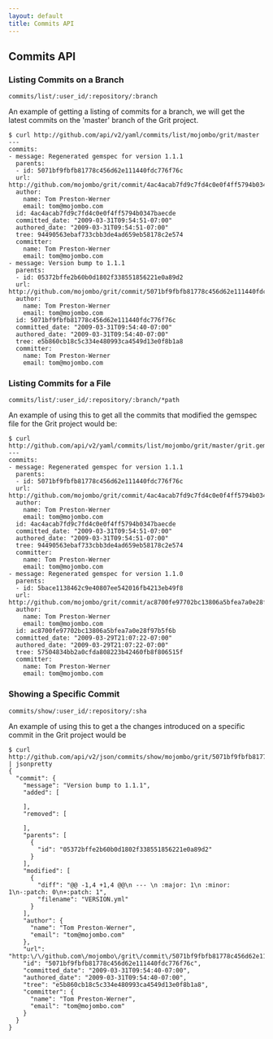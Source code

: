 ```yaml
---
layout: default
title: Commits API
---
```


## Commits API ##

### Listing Commits on a Branch ###

	commits/list/:user_id/:repository/:branch

An example of getting a listing of commits for a branch, we will get the latest commits on the 'master' branch of the Grit project.

	$ curl http://github.com/api/v2/yaml/commits/list/mojombo/grit/master
	---
	commits:
	- message: Regenerated gemspec for version 1.1.1
	  parents:
	  - id: 5071bf9fbfb81778c456d62e111440fdc776f76c
	  url: http://github.com/mojombo/grit/commit/4ac4acab7fd9c7fd4c0e0f4ff5794b0347baecde
	  author:
	    name: Tom Preston-Werner
	    email: tom@mojombo.com
	  id: 4ac4acab7fd9c7fd4c0e0f4ff5794b0347baecde
	  committed_date: "2009-03-31T09:54:51-07:00"
	  authored_date: "2009-03-31T09:54:51-07:00"
	  tree: 94490563ebaf733cbb3de4ad659eb58178c2e574
	  committer:
	    name: Tom Preston-Werner
	    email: tom@mojombo.com
	- message: Version bump to 1.1.1
	  parents:
	  - id: 05372bffe2b60b0d1802f338551856221e0a89d2
	  url: http://github.com/mojombo/grit/commit/5071bf9fbfb81778c456d62e111440fdc776f76c
	  author:
	    name: Tom Preston-Werner
	    email: tom@mojombo.com
	  id: 5071bf9fbfb81778c456d62e111440fdc776f76c
	  committed_date: "2009-03-31T09:54:40-07:00"
	  authored_date: "2009-03-31T09:54:40-07:00"
	  tree: e5b860cb18c5c334e480993ca4549d13e0f8b1a8
	  committer:
	    name: Tom Preston-Werner
	    email: tom@mojombo.com

### Listing Commits for a File ###

	commits/list/:user_id/:repository/:branch/*path

An example of using this to get all the commits that modified the gemspec file for the Grit project would be:

	$ curl http://github.com/api/v2/yaml/commits/list/mojombo/grit/master/grit.gemspec
	---
	commits:
	- message: Regenerated gemspec for version 1.1.1
	  parents:
	  - id: 5071bf9fbfb81778c456d62e111440fdc776f76c
	  url: http://github.com/mojombo/grit/commit/4ac4acab7fd9c7fd4c0e0f4ff5794b0347baecde
	  author:
	    name: Tom Preston-Werner
	    email: tom@mojombo.com
	  id: 4ac4acab7fd9c7fd4c0e0f4ff5794b0347baecde
	  committed_date: "2009-03-31T09:54:51-07:00"
	  authored_date: "2009-03-31T09:54:51-07:00"
	  tree: 94490563ebaf733cbb3de4ad659eb58178c2e574
	  committer:
	    name: Tom Preston-Werner
	    email: tom@mojombo.com
	- message: Regenerated gemspec for version 1.1.0
	  parents:
	  - id: 5bace1138462c9e40807ee542016fb4213eb49f8
	  url: http://github.com/mojombo/grit/commit/ac8700fe97702bc13806a5bfea7a0e28f97b5f6b
	  author:
	    name: Tom Preston-Werner
	    email: tom@mojombo.com
	  id: ac8700fe97702bc13806a5bfea7a0e28f97b5f6b
	  committed_date: "2009-03-29T21:07:22-07:00"
	  authored_date: "2009-03-29T21:07:22-07:00"
	  tree: 57504834bb2a0cfda808223b42460fb8f806515f
	  committer:
	    name: Tom Preston-Werner
	    email: tom@mojombo.com

### Showing a Specific Commit ###

	commits/show/:user_id/:repository/:sha

An example of using this to get a the changes introduced on a specific commit in the Grit project would be

 	$ curl http://github.com/api/v2/json/commits/show/mojombo/grit/5071bf9fbfb81778c456d62e111440fdc776f76c | jsonpretty
	{
	  "commit": {
	    "message": "Version bump to 1.1.1",
	    "added": [

	    ],
	    "removed": [

	    ],
	    "parents": [
	      {
	        "id": "05372bffe2b60b0d1802f338551856221e0a89d2"
	      }
	    ],
	    "modified": [
	      {
	        "diff": "@@ -1,4 +1,4 @@\n --- \n :major: 1\n :minor: 1\n-:patch: 0\n+:patch: 1",
	        "filename": "VERSION.yml"
	      }
	    ],
	    "author": {
	      "name": "Tom Preston-Werner",
	      "email": "tom@mojombo.com"
	    },
	    "url": "http:\/\/github.com\/mojombo\/grit\/commit\/5071bf9fbfb81778c456d62e111440fdc776f76c",
	    "id": "5071bf9fbfb81778c456d62e111440fdc776f76c",
	    "committed_date": "2009-03-31T09:54:40-07:00",
	    "authored_date": "2009-03-31T09:54:40-07:00",
	    "tree": "e5b860cb18c5c334e480993ca4549d13e0f8b1a8",
	    "committer": {
	      "name": "Tom Preston-Werner",
	      "email": "tom@mojombo.com"
	    }
	  }
	}

